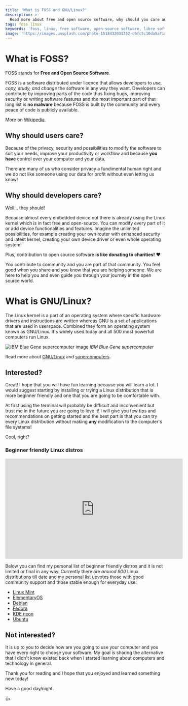 ```yaml
---
title: 'What is FOSS and GNU/Linux?'
description: >-
  Read more about free and open source software, why should you care and where to start if you are developer.
tags: foss linux
keywords: 'foss, linux, free software, open-source software, libre software'
image: 'https://images.unsplash.com/photo-1518432031352-d6fc5c10da5a?ixlib=rb-1.2.1&ixid=eyJhcHBfaWQiOjEyMDd9&auto=format&fit=crop&w=1934&q=80'
---
```


# What is FOSS?

FOSS stands for **Free and Open Source Software**.

FOSS is a software distributed under licence that allows developers to *use, copy, study, and change* the software in any way they want. Developers can contribute by improving parts of the code thus fixing bugs, improving security or writing software features and the most important part of that long list is **no malware** because FOSS is built by the community and every peace of code is publicly available. 

More on [Wikipedia](https://en.wikipedia.org/wiki/Free_and_open-source_software).

## Why should users care?

Because of the privacy, security and possibilities to modify the software to suit your needs, improve your productivity or workflow and because **you have** control over your computer and your data.

There are many of us who consider privacy a fundimental human right and we do not like someone using our data for profit without even letting us know!

## Why should developers care?

Well... they should!

Because almost every embedded device out there is already using the Linux kernel which is in fact free and open-source. You can modify every part of it or add device functionalities and features. Imagine the unlimited possibilities, for example creating your own router with enhanced security and latest kernel, creating your own device driver or even whole operating system!

Plus, contribution to open source software **is like donating to charities!** :heart:

You contribute to community and you are part of that community. You feel good when you share and you know that you are helping someone. We are here to help you and even guide you through your journey in the open source world.

# What is GNU/Linux?

The Linux kernel is a part of an operating system where specific hardware drivers and instructions are written whereas GNU is a set of applications that are used in userspace. Combined they form an operating system known as GNU/Linux. It's widely used today and all 500 most powerfull computers run Linux.

![IBM Blue Gene supercomputer image]({{site.url}}/assets/images/posts/what-is-foss-and-gnu-linux/1280px-IBM_Blue_Gene_P_supercomputer.jpg)
*IBM Blue Gene supercomputer*

Read more about [GNU/Linux](https://en.wikipedia.org/wiki/Linux) and [supercomputers](https://en.wikipedia.org/wiki/Supercomputer). 

## Interested?

Great! I hope that you will have fun learning because you will learn a lot. I would suggest starting by installing or trying a Linux distribution that is more beginner friendly and one that you are going to be comfortable with.

At first using the terminal will probably be difficult and inconvenient but trust me in the future you are going to love it! I will give you few tips and recommendations on getting started and the best part is that you can try every Linux distribution without making **any** modification to the computer's file systems!

Cool, right? 

### Beginner friendly Linux distros

<div class="video-container">
<iframe width="560" height="315" src="https://www.youtube.com/embed/YMCylaT4iV4" frameborder="0" allow="accelerometer; autoplay; encrypted-media; gyroscope; picture-in-picture" allowfullscreen></iframe>
</div>

Below you can find my personal list of beginner friendly distros and it is not limited or final in any way. Currently there are *around 900* Linux distributions till date and my personal list upvotes those with good community support and those stable enough for everyday use:

- [Linux Mint](https://www.linuxmint.com/)
- [ElementaryOS](https://elementary.io/)
- [Debian](https://www.debian.org/)
- [Fedora](https://getfedora.org/)
- [KDE neon](https://neon.kde.org/)
- [Ubuntu](https://ubuntu.com/)

## Not interested?

It is up to you to decide how are you going to use your computer and you have every right to choose your software. My goal is sharing the alternative that I didn't knew existed back when I started learning about computers and technology in general.

Thank you for reading and I hope that you enjoyed and learned something new today!

Have a good day/night. 

:+1:
